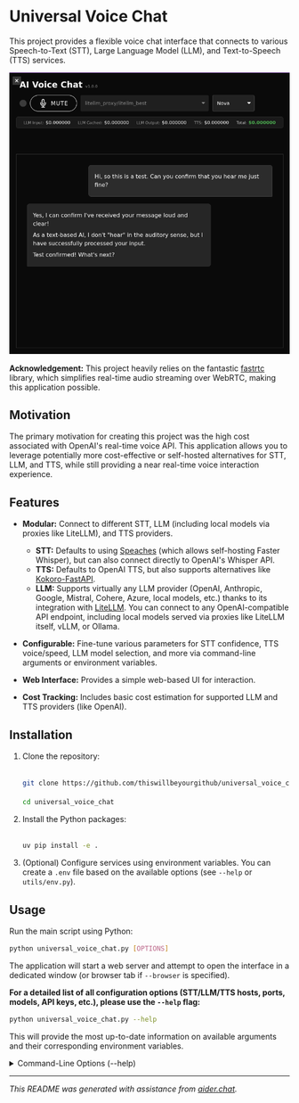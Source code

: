 # Universal Voice Chat

This project provides a flexible voice chat interface that connects to various Speech-to-Text (STT), Large Language Model (LLM), and Text-to-Speech (TTS) services.

![Screenshot](screenshot.png)

**Acknowledgement:** This project heavily relies on the fantastic [fastrtc](https://github.com/gradio-app/fastrtc) library, which simplifies real-time audio streaming over WebRTC, making this application possible.

## Motivation

The primary motivation for creating this project was the high cost associated with OpenAI's real-time voice API. This application allows you to leverage potentially more cost-effective or self-hosted alternatives for STT, LLM, and TTS, while still providing a near real-time voice interaction experience.


## Features

*   **Modular:** Connect to different STT, LLM (including local models via proxies like LiteLLM), and TTS providers.
    *   **STT:** Defaults to using [Speaches](https://github.com/speaches-ai/speaches) (which allows self-hosting Faster Whisper), but can also connect directly to OpenAI's Whisper API.
    *   **TTS:** Defaults to OpenAI TTS, but also supports alternatives like [Kokoro-FastAPI](https://github.com/remsky/Kokoro-FastAPI).
    *   **LLM:** Supports virtually any LLM provider (OpenAI, Anthropic, Google, Mistral, Cohere, Azure, local models, etc.) thanks to its integration with [LiteLLM](https://github.com/BerriAI/litellm/). You can connect to any OpenAI-compatible API endpoint, including local models served via proxies like LiteLLM itself, vLLM, or Ollama.

*   **Configurable:** Fine-tune various parameters for STT confidence, TTS voice/speed, LLM model selection, and more via command-line arguments or environment variables.

*   **Web Interface:** Provides a simple web-based UI for interaction.

*   **Cost Tracking:** Includes basic cost estimation for supported LLM and TTS providers (like OpenAI).


## Installation


1.  Clone the repository:

    ```bash

    git clone https://github.com/thiswillbeyourgithub/universal_voice_chat

    cd universal_voice_chat

    ```

2.  Install the Python packages:

    ```bash

    uv pip install -e .

    ```

3.  (Optional) Configure services using environment variables. You can create a `.env` file based on the available options (see `--help` or `utils/env.py`).



## Usage



Run the main script using Python:


```bash
python universal_voice_chat.py [OPTIONS]
```




The application will start a web server and attempt to open the interface in a dedicated window (or browser tab if `--browser` is specified).



**For a detailed list of all configuration options (STT/LLM/TTS hosts, ports, models, API keys, etc.), please use the `--help` flag:**


```bash
python universal_voice_chat.py --help
```




This will provide the most up-to-date information on available arguments and their
corresponding environment variables.

<details>
<summary>Command-Line Options (--help)</summary>
<pre><code>
usage: universal_voice_chat.py [-h] [--host HOST] [--port PORT] [-v]
                               [--auto-start | --no-auto-start] [--browser]
                               [--system-message SYSTEM_MESSAGE]
                               [--llm-host LLM_HOST] [--llm-port LLM_PORT]
                               [--llm-model LLM_MODEL]
                               [--llm-api-key LLM_API_KEY]
                               [--stt-host STT_HOST] [--stt-port STT_PORT]
                               [--stt-model STT_MODEL]
                               [--stt-language STT_LANGUAGE]
                               [--stt-api-key STT_API_KEY]
                               [--stt-no-speech-prob-threshold STT_NO_SPEECH_PROB_THRESHOLD]
                               [--stt-avg-logprob-threshold STT_AVG_LOGPROB_THRESHOLD]
                               [--stt-min-words-threshold STT_MIN_WORDS_THRESHOLD]
                               [--tts-host TTS_HOST] [--tts-port TTS_PORT]
                               [--tts-model TTS_MODEL] [--tts-voice TTS_VOICE]
                               [--tts-api-key TTS_API_KEY]
                               [--tts-speed TTS_SPEED]
                               [--tts-acronym-preserve-list TTS_ACRONYM_PRESERVE_LIST]

Run a universal voice chat interface using a configurable LLM provider, STT
server, and TTS.

options:
  -h, --help            show this help message and exit
  --host HOST           Host address to bind the FastAPI server to. Default:
                        127.0.0.1
  --port PORT           Preferred port to run the FastAPI server on. Default:
                        7860. (Env: APP_PORT)
  -v, --verbose         Enable verbose logging (DEBUG level)
  --auto-start, --no-auto-start
                        Automatically start the connection when the
                        application loads. Default: True
  --browser             Launch the application in the default web browser
                        instead of a dedicated GUI window. Default: False
  --system-message SYSTEM_MESSAGE
                        System message to prepend to the chat history.
                        Default: (from SYSTEM_MESSAGE env var, empty if
                        unset).
  --llm-host LLM_HOST   Host address of the LLM proxy server (optional).
                        Default: None. (Env: LLM_HOST)
  --llm-port LLM_PORT   Port of the LLM proxy server (optional). Default:
                        None. (Env: LLM_PORT)
  --llm-model LLM_MODEL
                        Default LLM model to use (e.g., 'gpt-4o',
                        'litellm_proxy/claude-3-opus'). Default:
                        'litellm_proxy/litellm_best'. (Env: LLM_MODEL)
  --llm-api-key LLM_API_KEY
                        API key for the LLM provider/proxy (optional, depends
                        on setup). Default: None. (Env: LLM_API_KEY)
  --stt-host STT_HOST   Host address of the STT server (e.g., 'api.openai.com'
                        or 'localhost'). Default: 'localhost'. (Env: STT_HOST)
  --stt-port STT_PORT   Port of the STT server (e.g., 443 for OpenAI, 8002 for
                        local). Default: '8002'. (Env: STT_PORT)
  --stt-model STT_MODEL
                        STT model to use (e.g., 'whisper-1' for OpenAI,
                        'deepdml/faster-whisper-large-v3-turbo-ct2' for
                        local). Default: 'deepdml/faster-whisper-
                        large-v3-turbo-ct2'. (Env: STT_MODEL)
  --stt-language STT_LANGUAGE
                        Language code for STT (e.g., 'en', 'fr'). If unset,
                        Whisper usually auto-detects. Default: None. (Env:
                        STT_LANGUAGE)
  --stt-api-key STT_API_KEY
                        API key for the STT server (REQUIRED for OpenAI STT).
                        Default: None. (Env: STT_API_KEY)
  --stt-no-speech-prob-threshold STT_NO_SPEECH_PROB_THRESHOLD
                        STT confidence threshold: Reject if no_speech_prob is
                        higher than this. Default: 0.6. (Env:
                        STT_NO_SPEECH_PROB_THRESHOLD)
  --stt-avg-logprob-threshold STT_AVG_LOGPROB_THRESHOLD
                        STT confidence threshold: Reject if avg_logprob is
                        lower than this. Default: -0.7. (Env:
                        STT_AVG_LOGPROB_THRESHOLD)
  --stt-min-words-threshold STT_MIN_WORDS_THRESHOLD
                        STT confidence threshold: Reject if the number of
                        words is less than this. Default: 5. (Env:
                        STT_MIN_WORDS_THRESHOLD)
  --tts-host TTS_HOST   Host address of the TTS server (e.g., 'api.openai.com'
                        or 'localhost'). Default: 'api.openai.com'. (Env:
                        TTS_HOST)
  --tts-port TTS_PORT   Port of the TTS server (e.g., 443 for OpenAI, 8880 for
                        local). Default: '443'. (Env: TTS_PORT)
  --tts-model TTS_MODEL
                        TTS model to use (e.g., 'tts-1', 'tts-1-hd' for
                        OpenAI, 'kokoro' for local). Default: 'tts-1'. (Env:
                        TTS_MODEL)
  --tts-voice TTS_VOICE
                        Default TTS voice to use (e.g., 'alloy', 'ash', 'echo'
                        for OpenAI, 'ff_siwis' for local). Default: 'nova'.
                        (Env: TTS_VOICE)
  --tts-api-key TTS_API_KEY
                        API key for the TTS server (REQUIRED for OpenAI TTS).
                        Default: None. (Env: TTS_API_KEY)
  --tts-speed TTS_SPEED
                        Default TTS speed multiplier. Default: 1.00. (Env:
                        TTS_SPEED)
  --tts-acronym-preserve-list TTS_ACRONYM_PRESERVE_LIST
                        Comma-separated list of acronyms to preserve during
                        TTS (currently only used for Kokoro TTS). Default: ''.
                        (Env: TTS_ACRONYM_PRESERVE_LIST)
</code></pre>
</details>

---



*This README was generated with assistance from [aider.chat](https://aider.chat).*
